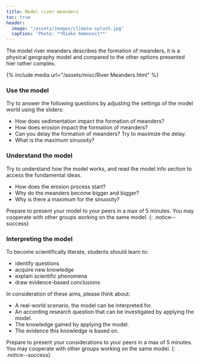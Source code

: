 ```yaml
---
title: Model river meanders
toc: true 
header: 
  image: "/assets/images/climate-splash.jpg"
  caption: 'Photo: **Rieke Ammoneit**'
---
```


The model river meanders describes the formation of meanders, it is a physical geography model and compared to the other options presented hier rather complex.

<!--more-->

{% include media url="/assets/misc/River Meanders.html" %}


### Use the model
Try to answer the following questions by adjusting the settings of the model world using the sliders:

* How does sedimentation impact the formation of meanders?
* How does erosion impact the formation of meanders?
* Can you delay the formation of meanders? Try to maximize the delay.
* What is the maximum sinuosity? 

### Understand the model
Try to understand how the model works, and read the model info section to access the fundamental ideas.

* How does the erosion process start?
* Why do the meanders become bigger and bigger?
* Why is there a maximum for the sinuosity? 


Prepare to present your model to your peers in a max of 5 minutes. You may cooperate with other groups working on the same model.
{: .notice--success}

### Interpreting the model
To become scientifically literate, students should learn to:

* identify questions
* acquire new knowledge
* explain scientific phenomena
* draw evidence-based conclusions

In consideration of these aims, please think about:

* A real-world scenario, the model can be interpreted for.
* An according research question that can be investigated by applying the model.
* The knowledge gained by applying the model.
* The evidence this knowledge is based on.

Prepare to present your considerations to your peers in a max of 5 minutes. You may cooperate with other groups working on the same model.
{: .notice--success}
